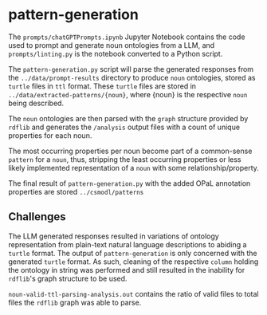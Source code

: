 # pattern-generation
The `prompts/chatGPTPrompts.ipynb` Jupyter Notebook contains the code used to prompt and generate noun ontologies from a LLM, and `prompts/linting.py` is the notebook converted to a Python script.

The `pattern-generation.py` script will parse the generated responses from the `../data/prompt-results` directory to produce `noun` ontologies, stored as `turtle` files in `ttl` format. These `turtle` files are stored in `../data/extracted-patterns/{noun}`, where {noun} is the respective `noun` being described.

The `noun` ontologies are then parsed with the `graph` structure provided by `rdflib` and generates the `/analysis` output files with a count of unique properties for each noun.

The most occurring properties per noun become part of a common-sense `pattern` for a `noun`, thus, stripping the least occurring properties or less likely implemented representation of a `noun` with some relationship/property.

The final result of `pattern-generation.py` with the added OPaL annotation properties are stored `../csmodl/patterns`

## Challenges
The LLM generated responses resulted in variations of ontology representation from plain-text natural language descriptions to abiding a `turtle` format. The output of `pattern-generation` is only concerned with the generated `turtle` format.  As such, cleaning of the respective `column` holding the ontology in string was performed and still resulted in the inability for `rdflib`'s graph structure to be used.

`noun-valid-ttl-parsing-analysis.out` contains the ratio of valid files to total files the `rdflib` graph was able to parse.